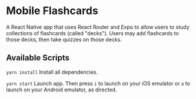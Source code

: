 # Mobile Flashcards

A React Native app that uses React Router and Expo to allow users to study collections of flashcards (called "decks"). Users may add flashcards to those decks, then take quizzes on those decks.

## Available Scripts

`yarn install`
Install all dependencies.

`yarn start`
Launch app. Then press `i` to launch on your iOS emulator or `a` to launch on your Android emulator, as directed.
